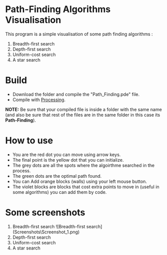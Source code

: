 # Path-Finding Algorithms Visualisation
This program is a simple visualisation of some path finding algorithms :
1. Breadth-first search
2. Depth-first search
3. Uniform-cost search
4. A star search

# Build
- Download the folder and compile the "Path_Finding.pde" file.
- Compile with [Processing](https://processing.org).

**NOTE:** Be sure that your compiled file is inside a folder with the same name (and also be sure that rest of the files are in the same folder in this case its **Path-Finding**).

# How to use

- You are the red dot you can move using arrow keys.
- The final point is the yellow dot that you can initialize.
- The grey dots are all the spots where the algoirthme searched in the process.
- The green dots are the optimal path found.
- You can Add orange blocks (walls) using your left mouse button.
- The violet blocks are blocks that cost extra points to move in (useful in some algorithms) you can add them by code.


# Some screenshots

1. Breadth-first search
![Breadth-first search] (Screenshots\Screenshot_1.png)
2. Depth-first search
3. Uniform-cost search
4. A star search
